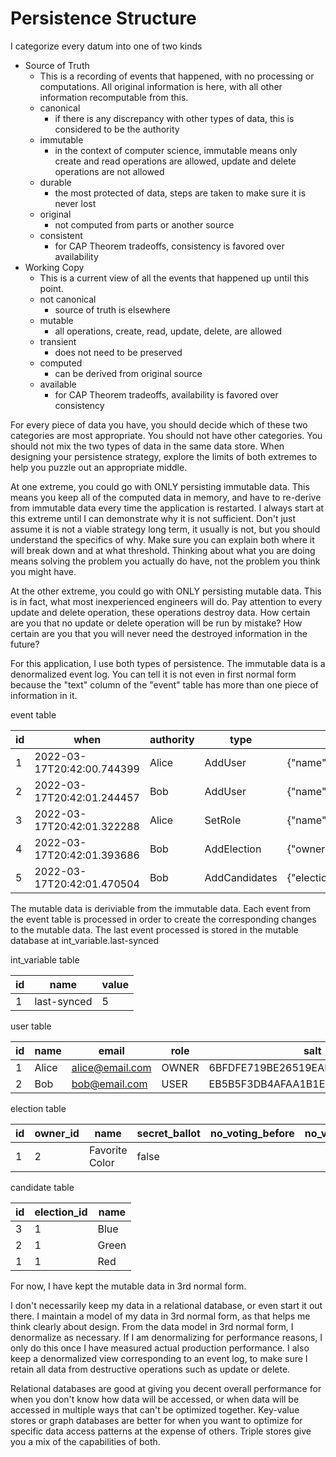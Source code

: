 # Persistence Structure

I categorize every datum into one of two kinds
- Source of Truth
  - This is a recording of events that happened, with no processing or computations.
    All original information is here, with all other information recomputable from this.
  - canonical
      - if there is any discrepancy with other types of data, this is considered to be the authority 
  - immutable
      - in the context of computer science, immutable means only create and read operations are allowed, update and delete operations are not allowed
  - durable
      - the most protected of data, steps are taken to make sure it is never lost
  - original
      - not computed from parts or another source
  - consistent
      - for CAP Theorem tradeoffs, consistency is favored over availability
- Working Copy
  - This is a current view of all the events that happened up until this point.
  - not canonical
      - source of truth is elsewhere
  - mutable
      - all operations, create, read, update, delete, are allowed
  - transient
      - does not need to be preserved
  - computed
      - can be derived from original source
  - available
      - for CAP Theorem tradeoffs, availability is favored over consistency

For every piece of data you have,
you should decide which of these two categories are most appropriate.
You should not have other categories.
You should not mix the two types of data in the same data store.
When designing your persistence strategy,
explore the limits of both extremes to help you puzzle out an appropriate middle.

At one extreme, you could go with ONLY persisting immutable data.
This means you keep all of the computed data in memory,
and have to re-derive from immutable data every time the application is restarted.
I always start at this extreme until I can demonstrate why it is not sufficient.
Don't just assume it is not a viable strategy long term,
it usually is not, but you should understand the specifics of why.
Make sure you can explain both where it will break down and at what threshold.
Thinking about what you are doing means solving the problem you actually do have, not the problem you think you might have.

At the other extreme, you could go with ONLY persisting mutable data.
This is in fact, what most inexperienced engineers will do.
Pay attention to every update and delete operation, these operations destroy data.
How certain are you that no update or delete operation will be run by mistake?
How certain are you that you will never need the destroyed information in the future?

For this application, I use both types of persistence.
The immutable data is a denormalized event log.
You can tell it is not even in first normal form because the "text" column of the "event" table has more than one piece of information in it.

event table

| id  | when                       | authority | type          | text                                                                                                                                                                          |
| --- | ---                        | ---       | ---           | ---                                                                                                                                                                           |
|   1 | 2022-03-17T20:42:00.744399 | Alice     | AddUser       | {"name":"Alice","email":"alice@email.com","salt":"6BFDFE719BE26519EAB2A88FB11AFCFA","hash":"77AD79890121131E6AAE055610942399D61468D9FB57C7CA2D0DB3DB3AC0487A","role":"OWNER"} |
|   2 | 2022-03-17T20:42:01.244457 | Bob       | AddUser       | {"name":"Bob","email":"bob@email.com","salt":"EB5B5F3DB4AFAA1B1E4A03236C8F3B6E","hash":"12923803F388CE705855C8B910924861CE11033F821ED53353CEBE08FA4F5841","role":"VOTER"}     |
|   3 | 2022-03-17T20:42:01.322288 | Alice     | SetRole       | {"name":"Bob","role":"USER"}                                                                                                                                                  |
|   4 | 2022-03-17T20:42:01.393686 | Bob       | AddElection   | {"owner":"Bob","name":"Favorite Color"}                                                                                                                                       |
|   5 | 2022-03-17T20:42:01.470504 | Bob       | AddCandidates | {"electionName":"Favorite Color","candidateNames":["Red","Green","Blue"]}                                                                                                     |

The mutable data is deriviable from the immutable data.
Each event from the event table is processed in order to create the corresponding changes to the mutable data.
The last event processed is stored in the mutable database at int_variable.last-synced

int_variable table

| id  | name        | value |
| --- | ---         | ---   |
|   1 | last-synced |     5 |

user table

| id  | name  | email           | role  | salt                             | hash                                                             |
| --- | ---   | ---             | ---   | ---                              | ---                                                              |
|   1 | Alice | alice@email.com | OWNER | 6BFDFE719BE26519EAB2A88FB11AFCFA | 77AD79890121131E6AAE055610942399D61468D9FB57C7CA2D0DB3DB3AC0487A |
|   2 | Bob   | bob@email.com   | USER  | EB5B5F3DB4AFAA1B1E4A03236C8F3B6E | 12923803F388CE705855C8B910924861CE11033F821ED53353CEBE08FA4F5841 |

election table

| id  | owner_id | name           | secret_ballot | no_voting_before | no_voting_after | allow_vote | allow_edit |
| --- | ---      | ---            | ---           | ---              | ---             | ---        | ---        |
|   1 |        2 | Favorite Color |         false |           <null> |          <null> |      false |       true |

candidate table

| id  | election_id | name  |
| --- | ---         | ---   |
|   3 |           1 | Blue  |
|   2 |           1 | Green |
|   1 |           1 | Red   |

For now, I have kept the mutable data in 3rd normal form.

I don't necessarily keep my data in a relational database, or even start it out there.
I maintain a model of my data in 3rd normal form, as that helps me think clearly about design.
From the data model in 3rd normal form, I denormalize as necessary.
If I am denormalizing for performance reasons, I only do this once I have measured actual production performance.
I also keep a denormalized view corresponding to an event log,
to make sure I retain all data from destructive operations such as update or delete.

Relational databases are good at giving you decent overall performance for when you don't know how data will be accessed,
or when data will be accessed in multiple ways that can't be optimized together.
Key-value stores or graph databases are better for when you want to optimize for specific data access patterns at the expense of others.
Triple stores give you a mix of the capabilities of both.
